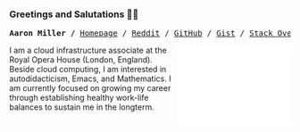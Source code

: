 ### Greetings and Salutations 👋🏾

<p><pre align="center">
<strong>Aaron Miller /</strong> <a href="https://www.aaronnathanmiller.net">Homepage</a> / <a href="https://www.reddit.com/user/afrodidact/submitted/?sort=top">Reddit</a> / <a href="https://github.com/afrodidact">GitHub</a> / <a href="https://gist.github.com/afrodidact">Gist</a> / <a href="https://stackoverflow.com/users/15118958/afrodidact">Stack Overflow</a> / <a href="https://www.credly.com/users/aaronnathanmiller/badges">Credly</a> / <a href="www.linkedin.com/in/aaronnathanmiller">LinkedIn</a></pre></p>

<img src="metrics-base.svg" align="right" width="40.5%"></img>

I am a cloud infrastructure associate at the Royal Opera House (London, England). Beside cloud computing, I am interested in autodidacticism, Emacs, and Mathematics. I am currently focused on growing my career through establishing healthy work-life balances to  sustain me in the longterm.<br/>

<!--
**afrodidact/afrodidact** is a ✨ _special_ ✨ repository because its `README.md` (this file) appears on your GitHub profile.

Here are some ideas to get you started:

- 🔭 I’m currently working on ...
- 🌱 I’m currently learning ...
- 👯 I’m looking to collaborate on ...
- 🤔 I’m looking for help with ...
- 💬 Ask me about ...
- 📫 How to reach me: ...
- 😄 Pronouns: ...
- ⚡ Fun fact: ...
-->
